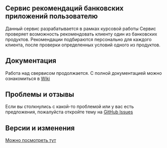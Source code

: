 Сервис рекомендаций банковских приложений пользователю
---

Данный сервис разрабатывается в рамках курсовой работы
Сервис проверяет возможность рекомендовать клиенту один из банковских продуктов. Рекомендации подбираются персонально для каждого клиента, после проверки определенных условий одного из продуктов.

Документация
---

Работа над свервисом продолжается. С полной документацией можно ознакомиться в [Wiki](https://github.com/darya-bogdanova13/Bank-Star/wiki/Bank%E2%80%90star)

Проблемы и отзывы
---

Если вы столкнулись с какой-то проблемой или у вас есть предложения, пожалуйста откройте тему на [GitHub Issues](https://github.com/darya-bogdanova13/Bank-Star/issues)

Версии и изменения
---
[Можно посмотреть тут](https://github.com/darya-bogdanova13/bank-star/blob/master/CHANGELOG.md)
